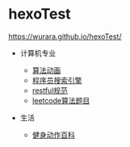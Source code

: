 # hexoTest
https://wurara.github.io/hexoTest/

- 计算机专业
  - [算法动画](https://www.cs.usfca.edu/~galles/visualization/Algorithms.html)
  - [程序员搜索引擎](https://beta.sayhello.so/)
  - [restful规范](http://restful.p2hp.com/)
  - [leetcode算法题目](https://leetcode.com/explore/)

- 生活
  - [健身动作百科](https://musclewiki.cn/)
